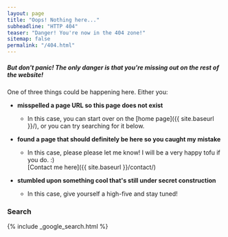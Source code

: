 ```yaml
---
layout: page
title: "Oops! Nothing here..."
subheadline: "HTTP 404"
teaser: "Danger! You're now in the 404 zone!"
sitemap: false
permalink: "/404.html"
---
```


##### But don't panic! The only danger is that you're missing out on the rest of the website!

One of three things could be happening here. Either you:

 * **misspelled a page URL so this page does not exist**
   * In this case, you can start over on the [home page]({{ site.baseurl }}/), or you can try searching for it below.

 * **found a page that should definitely be here so you caught my mistake**
   * In this case, please please let me know! I will be a very happy tofu if you do. :)  
     [Contact me here]({{ site.baseurl }}/contact/)

 * **stumbled upon something cool that's still under secret construction**
   * In this case, give yourself a high-five and stay tuned!

### Search

{% include _google_search.html %}
